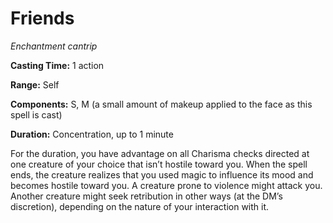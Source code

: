 <title>Friends</title>

# Friends

_Enchantment cantrip_

**Casting Time:** 1 action

**Range:** Self

**Components:** S, M (a small amount of makeup applied to the face as this spell is cast)

**Duration:** Concentration, up to 1 minute

For the duration, you have advantage on all
Charisma checks directed at one creature of
your choice that isn’t hostile toward you.
When the spell ends, the creature realizes
that you used magic to influence its mood and
becomes hostile toward you. A creature prone
to violence might attack you. Another
creature might seek retribution in other ways
(at the DM’s discretion), depending on the
nature of your interaction with it.



